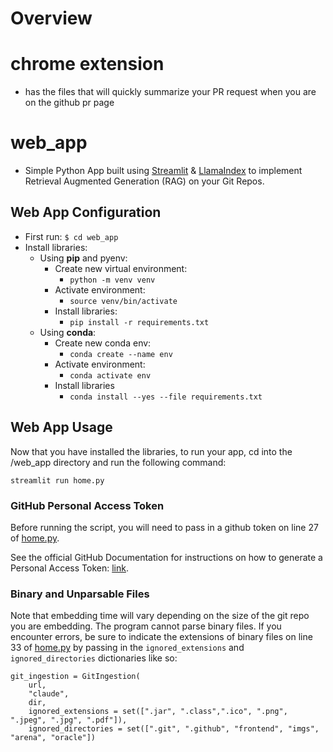 # Overview

# chrome extension
- has the files that will quickly summarize your PR request when you are on the github pr page

# web_app
- Simple Python App built using [Streamlit](https://docs.streamlit.io/) & [LlamaIndex](https://docs.llamaindex.ai/en/stable/) to implement Retrieval Augmented Generation (RAG) on your Git Repos.

## Web App Configuration

- First run: `$ cd web_app`
- Install libraries:
    - Using **pip** and pyenv:
        - Create new virtual environment:
            - `python -m venv venv`
        - Activate environment:
            - `source venv/bin/activate`
        - Install libraries:
            - `pip install -r requirements.txt`
    - Using **conda**:
        - Create new conda env:
            - `conda create --name env`
        - Activate environment:
            - `conda activate env`
        - Install libraries
            - `conda install --yes --file requirements.txt` 

## Web App Usage

Now that you have installed the libraries, to run your app, cd into the /web_app directory and run the following command:

`streamlit run home.py`


### GitHub Personal Access Token
Before running the script, you will need to pass in a github token on line 27 of [home.py](/web_app/home.py).

See the official GitHub Documentation for instructions on how to generate a Personal Access Token: [link](https://docs.github.com/en/authentication/keeping-your-account-and-data-secure/managing-your-personal-access-tokens).



### Binary and Unparsable Files
Note that embedding time will vary depending on the size of the git repo you are embedding. The program cannot parse binary files. If you encounter errors, be sure to indicate the extensions of binary files on line 33 of [home.py](/web_app/home.py) by passing in the `ignored_extensions` and `ignored_directories` dictionaries like so:


```
git_ingestion = GitIngestion(
    url, 
    "claude", 
    dir,
    ignored_extensions = set([".jar", ".class",".ico", ".png", ".jpeg", ".jpg", ".pdf"]),     
    ignored_directories = set([".git", ".github", "frontend", "imgs", "arena", "oracle"])
```



